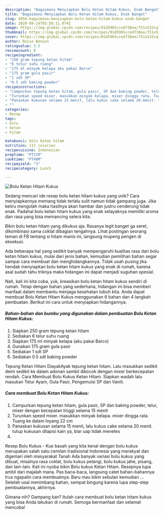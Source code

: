 ```yaml
---
description: "Bagaimana Menyiapkan Bolu Ketan Hitam Kukus, Enak Banget"
title: "Bagaimana Menyiapkan Bolu Ketan Hitam Kukus, Enak Banget"
slug: 4858-bagaimana-menyiapkan-bolu-ketan-hitam-kukus-enak-banget
date: 2020-09-24T05:50:11.074Z
image: https://img-global.cpcdn.com/recipes/01d5965cced738ee/751x532cq70/bolu-ketan-hitam-kukus-foto-resep-utama.jpg
thumbnail: https://img-global.cpcdn.com/recipes/01d5965cced738ee/751x532cq70/bolu-ketan-hitam-kukus-foto-resep-utama.jpg
cover: https://img-global.cpcdn.com/recipes/01d5965cced738ee/751x532cq70/bolu-ketan-hitam-kukus-foto-resep-utama.jpg
author: Rosie Benson
ratingvalue: 3.5
reviewcount: 8
recipeingredient:
- "250 gram tepung ketan hitam"
- "6 telur suhu ruang"
- "175 ml minyak kelapa aku pakai Barco"
- "175 gram gula pasir"
- "1 sdt SP"
- "0.5 sdt baking powder"
recipeinstructions:
- "Campurkan tepung ketan hitam, gula pasir, SP dan baking powder, telur, mixer dengan kecepatan tinggi selama 15 menit"
- "Turunkan speed mixer. masukkan minyak kelapa. mixer dingga rata. Tuang ke dalam loyang 22 cm"
- "Panaskan kukusan selama 15 menit, lalu kukus cake selama 20 menit. tutup kukusan dilapisi kain ya, biar uap tidak menetes"
- ""
categories:
- Resep
tags:
- bolu
- ketan
- hitam

katakunci: bolu ketan hitam 
nutrition: 117 calories
recipecuisine: Indonesian
preptime: "PT21M"
cooktime: "PT48M"
recipeyield: "3"
recipecategory: Lunch

---
```



![Bolu Ketan Hitam Kukus](https://img-global.cpcdn.com/recipes/01d5965cced738ee/751x532cq70/bolu-ketan-hitam-kukus-foto-resep-utama.jpg)

Sedang mencari ide resep bolu ketan hitam kukus yang unik? Cara menyiapkannya memang tidak terlalu sulit namun tidak gampang juga. Jika keliru mengolah maka hasilnya akan hambar dan justru cenderung tidak enak. Padahal bolu ketan hitam kukus yang enak selayaknya memiliki aroma dan rasa yang bisa memancing selera kita.

Bikin bolu ketan hitam yang dikukus aja. Rasanya legit banget ga seret, dikombinasi sama coklat dibagian tengahnya. Lihat postingan seorang teman di FB tentang si hitam manis ini, langsung mupeng pengen di eksekusi.

Ada beberapa hal yang sedikit banyak mempengaruhi kualitas rasa dari bolu ketan hitam kukus, mulai dari jenis bahan, kemudian pemilihan bahan segar sampai cara membuat dan menghidangkannya. Tidak usah pusing jika hendak menyiapkan bolu ketan hitam kukus yang enak di rumah, karena asal sudah tahu triknya maka hidangan ini dapat menjadi suguhan spesial.


Nah, kali ini kita coba, yuk, kreasikan bolu ketan hitam kukus sendiri di rumah. Tetap dengan bahan yang sederhana, hidangan ini bisa memberi manfaat dalam membantu menjaga kesehatan tubuh kita. Anda dapat membuat Bolu Ketan Hitam Kukus menggunakan 6 bahan dan 4 langkah pembuatan. Berikut ini cara untuk menyiapkan hidangannya.

<!--inarticleads1-->

##### Bahan-bahan dan bumbu yang digunakan dalam pembuatan Bolu Ketan Hitam Kukus:

1. Siapkan 250 gram tepung ketan hitam
1. Sediakan 6 telur suhu ruang
1. Siapkan 175 ml minyak kelapa (aku pakai Barco)
1. Gunakan 175 gram gula pasir
1. Sediakan 1 sdt SP
1. Sediakan 0.5 sdt baking powder


Tepung Ketan Hitam DiayakAyak tepung ketan hitam. Lalu masukkan sedikit demi sedikit ke dalam adonan sambil dikocok dengan mixer berkecepatan rendah. Cara Membuat Bolu Kukus Ketan Hitam. Siapkan wadah lalu masukan Telur Ayam, Gula Pasir, Pengemulsi SP dan Vanili. 

<!--inarticleads2-->

##### Cara membuat Bolu Ketan Hitam Kukus:

1. Campurkan tepung ketan hitam, gula pasir, SP dan baking powder, telur, mixer dengan kecepatan tinggi selama 15 menit
1. Turunkan speed mixer. masukkan minyak kelapa. mixer dingga rata. Tuang ke dalam loyang 22 cm
1. Panaskan kukusan selama 15 menit, lalu kukus cake selama 20 menit. tutup kukusan dilapisi kain ya, biar uap tidak menetes
1. 


Resep Bolu Kukus - Kue basah yang kita kenal dengan bolu kukus merupakan salah satu cemilan tradisional Indonesia yang merakyat dan digemari oleh masyarakat Tanah Ada banyak variasi bolu kukus yang dibuat, misalnya rasa coklat, bolu kukus pelangi, bolu kukus jahe, pisang, dan lain-lain. Kali ini nyoba bikin Bolu kukus Ketan Hitam. Resepnya lupa ambil dari majalah mana. Pas baca-baca, langsung catet bahan-bahannya trus ngapalin cara membuatnya. Baru mau bikin sebulan kemudian … Setelah usai menimbang bahan, sempat bingung karena lupa step-step pembuatannya, akhirnya. 

Gimana nih? Gampang kan? Itulah cara membuat bolu ketan hitam kukus yang bisa Anda lakukan di rumah. Semoga bermanfaat dan selamat mencoba!
